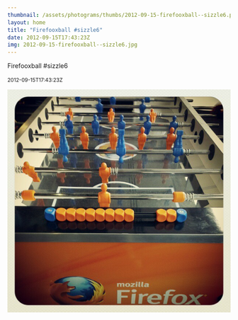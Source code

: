 ```yaml
---
thumbnail: /assets/photograms/thumbs/2012-09-15-firefooxball--sizzle6.png
layout: home
title: "Firefooxball #sizzle6"
date: 2012-09-15T17:43:23Z
img: 2012-09-15-firefooxball--sizzle6.jpg
---
```


Firefooxball #sizzle6

<small>2012-09-15T17:43:23Z</small>

![Firefooxball #sizzle6](/assets/photograms/original/2012-09-15-firefooxball--sizzle6.jpg)
